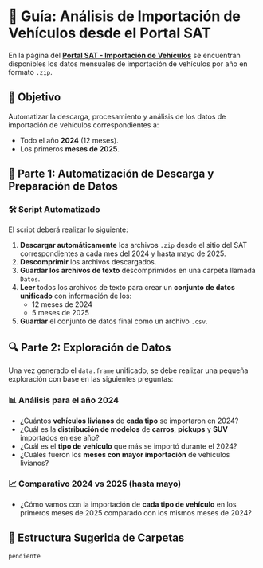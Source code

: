 # 📘 Guía: Análisis de Importación de Vehículos desde el Portal SAT

En la página del **[Portal SAT - Importación de Vehículos](https://www.sat.gob.gt)** se encuentran disponibles los datos mensuales de importación de vehículos por año en formato `.zip`.

## 🎯 Objetivo

Automatizar la descarga, procesamiento y análisis de los datos de importación de vehículos correspondientes a:

- Todo el año **2024** (12 meses).
- Los primeros **meses de 2025**.

## 🧩 Parte 1: Automatización de Descarga y Preparación de Datos

### 🛠️ Script Automatizado

El script deberá realizar lo siguiente:

1. **Descargar automáticamente** los archivos `.zip` desde el sitio del SAT correspondientes a cada mes del 2024 y hasta mayo de 2025.
2. **Descomprimir** los archivos descargados.
3. **Guardar los archivos de texto** descomprimidos en una carpeta llamada `Datos`.
4. **Leer** todos los archivos de texto para crear un **conjunto de datos unificado** con información de los:
   - 12 meses de 2024
   - 5 meses de 2025
5. **Guardar** el conjunto de datos final como un archivo `.csv`.

## 🔍 Parte 2: Exploración de Datos

Una vez generado el `data.frame` unificado, se debe realizar una pequeña exploración con base en las siguientes preguntas:

### 📊 Análisis para el año 2024

- ¿Cuántos **vehículos livianos** de **cada tipo** se importaron en 2024?
- ¿Cuál es la **distribución de modelos** de **carros**, **pickups** y **SUV** importados en ese año?
- ¿Cuál es el **tipo de vehículo** que más se importó durante el 2024?
- ¿Cuáles fueron los **meses con mayor importación** de vehículos livianos?

### 📈 Comparativo 2024 vs 2025 (hasta mayo)

- ¿Cómo vamos con la importación de **cada tipo de vehículo** en los primeros meses de 2025 comparado con los mismos meses de 2024?

## 📂 Estructura Sugerida de Carpetas

```bash
pendiente
```
